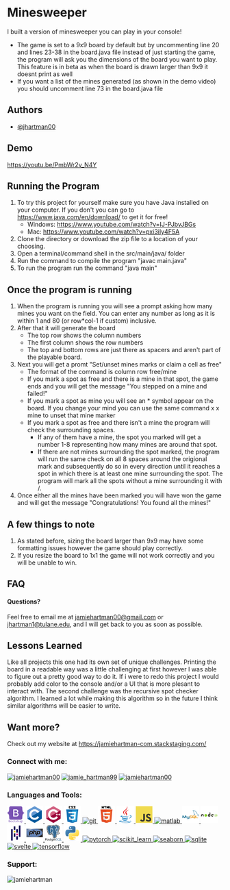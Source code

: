 
# Minesweeper

I built a version of minesweeper you can play in your console!  
- The game is set to a 9x9 board by default but by uncommenting line 20 and lines 23-38 in the board.java file instead of just starting the game, the program will ask you the dimensions of the board you want to play.  This feature is in beta as when the board is drawn larger than 9x9 it doesnt print as well
- If you want a list of the mines generated (as shown in the demo video) you should uncomment line 73 in the board.java file

## Authors

- [@jhartman00](https://www.github.com/jhartman00)


## Demo

https://youtu.be/PmbWr2v_N4Y

## Running the Program

1. To try this project for yourself make sure you have Java installed on your computer.  If you don't you can go to https://www.java.com/en/download/ to get it for free!
    - Windows: https://www.youtube.com/watch?v=IJ-PJbvJBGs
    - Mac: https://www.youtube.com/watch?v=pxi3iIy4F5A
2. Clone the directory or download the zip file to a location of your choosing.
3. Open a terminal/command shell in the src/main/java/ folder
4. Run the command to compile the program "javac main.java"
5. To run the program run the command "java main"

## Once the program is running

1. When the program is running you will see a prompt asking how many mines you want on the field. You can enter any number as long as it is within 1 and 80 (or row*col-1 if custom) inclusive.
2. After that it will generate the board
    - The top row shows the column numbers
    - The first column shows the row numbers
    - The top and bottom rows are just there as spacers and aren't part of the playable board.
3. Next you will get a promt "Set/unset mines marks or claim a cell as free"
     - The format of the command is column row free/mine
     - If you mark a spot as free and there is a mine in that spot, the game ends and you will get the message "You stepped on a mine and failed!"
     - If you mark a spot as mine you will see an * symbol appear on the board.  If you change your mind you can use the same command x x mine to unset that mine marker
     - If you mark a spot as free and there isn't a mine the program will check the surrounding spaces.  
         - If any of them have a mine, the spot you marked will get a number 1-8 representing how many mines are around that spot.  
         - If there are not mines surrounding the spot marked, the program will run the same check on all 8 spaces around the origional mark and subsequently do so in every direction until it reaches a spot in which there is at least one mine surrounding the spot.  The program will mark all the spots without a mine surrounding it with /.
4. Once either all the mines have been marked you will have won the game and will get the message "Congratulations! You found all the mines!"

  
## A few things to note

1. As stated before, sizing the board larger than 9x9 may have some formatting issues however the game should play correctly.
2. If you resize the board to 1x1 the game will not work correctly and you will be unable to win.

## FAQ

#### Questions?

Feel free to email me at jamiehartman00@gmail.com or jhartman1@tulane.edu, and I will get back to you as soon as possible.


## Lessons Learned

Like all projects this one had its own set of unique challenges.  Printing the board in a readable way was a little challenging at first however I was able to figure out a pretty good way to do it. If i were to redo this project I would probably add color to the console and/or a UI that is more plesant to interact with.  The second challenge was the recursive spot checker algorithm.  I learned a lot while making this algorithm so in the future I think similar algorithms will be easier to write.

## Want more?

Check out my website at https://jamiehartman-com.stackstaging.com/

<h3 align="left">Connect with me:</h3>
<p align="left">
<a href="https://linkedin.com/in/jamiehartman00" target="blank"><img align="center" src="https://raw.githubusercontent.com/rahuldkjain/github-profile-readme-generator/master/src/images/icons/Social/linked-in-alt.svg" alt="jamiehartman00" height="30" width="40" /></a>
<a href="https://instagram.com/jamie_hartman99" target="blank"><img align="center" src="https://raw.githubusercontent.com/rahuldkjain/github-profile-readme-generator/master/src/images/icons/Social/instagram.svg" alt="jamie_hartman99" height="30" width="40" /></a>
<a href="https://github.com/jhartman00" target="blank"><img align="center" src="https://raw.githubusercontent.com/rahuldkjain/github-profile-readme-generator/master/src/images/icons/Social/github.svg" alt="jamiehartman00" height="30" width="40" /></a>
</p>

<h3 align="left">Languages and Tools:</h3>
<p align="left"> <a href="https://getbootstrap.com" target="_blank" rel="noreferrer"> <img src="https://raw.githubusercontent.com/devicons/devicon/master/icons/bootstrap/bootstrap-plain-wordmark.svg" alt="bootstrap" width="40" height="40"/> </a> <a href="https://www.cprogramming.com/" target="_blank" rel="noreferrer"> <img src="https://raw.githubusercontent.com/devicons/devicon/master/icons/c/c-original.svg" alt="c" width="40" height="40"/> </a> <a href="https://www.w3schools.com/cpp/" target="_blank" rel="noreferrer"> <img src="https://raw.githubusercontent.com/devicons/devicon/master/icons/cplusplus/cplusplus-original.svg" alt="cplusplus" width="40" height="40"/> </a> <a href="https://www.w3schools.com/css/" target="_blank" rel="noreferrer"> <img src="https://raw.githubusercontent.com/devicons/devicon/master/icons/css3/css3-original-wordmark.svg" alt="css3" width="40" height="40"/> </a> <a href="https://git-scm.com/" target="_blank" rel="noreferrer"> <img src="https://www.vectorlogo.zone/logos/git-scm/git-scm-icon.svg" alt="git" width="40" height="40"/> </a> <a href="https://www.w3.org/html/" target="_blank" rel="noreferrer"> <img src="https://raw.githubusercontent.com/devicons/devicon/master/icons/html5/html5-original-wordmark.svg" alt="html5" width="40" height="40"/> </a> <a href="https://www.java.com" target="_blank" rel="noreferrer"> <img src="https://raw.githubusercontent.com/devicons/devicon/master/icons/java/java-original.svg" alt="java" width="40" height="40"/> </a> <a href="https://developer.mozilla.org/en-US/docs/Web/JavaScript" target="_blank" rel="noreferrer"> <img src="https://raw.githubusercontent.com/devicons/devicon/master/icons/javascript/javascript-original.svg" alt="javascript" width="40" height="40"/> </a> <a href="https://www.mathworks.com/" target="_blank" rel="noreferrer"> <img src="https://upload.wikimedia.org/wikipedia/commons/2/21/Matlab_Logo.png" alt="matlab" width="40" height="40"/> </a> <a href="https://www.mysql.com/" target="_blank" rel="noreferrer"> <img src="https://raw.githubusercontent.com/devicons/devicon/master/icons/mysql/mysql-original-wordmark.svg" alt="mysql" width="40" height="40"/> </a> <a href="https://nodejs.org" target="_blank" rel="noreferrer"> <img src="https://raw.githubusercontent.com/devicons/devicon/master/icons/nodejs/nodejs-original-wordmark.svg" alt="nodejs" width="40" height="40"/> </a> <a href="https://pandas.pydata.org/" target="_blank" rel="noreferrer"> <img src="https://raw.githubusercontent.com/devicons/devicon/2ae2a900d2f041da66e950e4d48052658d850630/icons/pandas/pandas-original.svg" alt="pandas" width="40" height="40"/> </a> <a href="https://www.php.net" target="_blank" rel="noreferrer"> <img src="https://raw.githubusercontent.com/devicons/devicon/master/icons/php/php-original.svg" alt="php" width="40" height="40"/> </a> <a href="https://www.postgresql.org" target="_blank" rel="noreferrer"> <img src="https://raw.githubusercontent.com/devicons/devicon/master/icons/postgresql/postgresql-original-wordmark.svg" alt="postgresql" width="40" height="40"/> </a> <a href="https://www.python.org" target="_blank" rel="noreferrer"> <img src="https://raw.githubusercontent.com/devicons/devicon/master/icons/python/python-original.svg" alt="python" width="40" height="40"/> </a> <a href="https://pytorch.org/" target="_blank" rel="noreferrer"> <img src="https://www.vectorlogo.zone/logos/pytorch/pytorch-icon.svg" alt="pytorch" width="40" height="40"/> </a> <a href="https://scikit-learn.org/" target="_blank" rel="noreferrer"> <img src="https://upload.wikimedia.org/wikipedia/commons/0/05/Scikit_learn_logo_small.svg" alt="scikit_learn" width="40" height="40"/> </a> <a href="https://seaborn.pydata.org/" target="_blank" rel="noreferrer"> <img src="https://seaborn.pydata.org/_images/logo-mark-lightbg.svg" alt="seaborn" width="40" height="40"/> </a> <a href="https://www.sqlite.org/" target="_blank" rel="noreferrer"> <img src="https://www.vectorlogo.zone/logos/sqlite/sqlite-icon.svg" alt="sqlite" width="40" height="40"/> </a> <a href="https://svelte.dev" target="_blank" rel="noreferrer"> <img src="https://upload.wikimedia.org/wikipedia/commons/1/1b/Svelte_Logo.svg" alt="svelte" width="40" height="40"/> </a> <a href="https://www.tensorflow.org" target="_blank" rel="noreferrer"> <img src="https://www.vectorlogo.zone/logos/tensorflow/tensorflow-icon.svg" alt="tensorflow" width="40" height="40"/> </a> </p>


<h3 align="left">Support:</h3>
<p><a href="https://www.buymeacoffee.com/jamiehartman"> <img align="left" src="https://cdn.buymeacoffee.com/buttons/v2/default-yellow.png" height="50" width="210" alt="jamiehartman" /></a></p><br><br>
